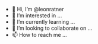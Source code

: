 - 👋 Hi, I’m @leonratner
- 👀 I’m interested in ...
- 🌱 I’m currently learning ...
- 💞️ I’m looking to collaborate on ...
- 📫 How to reach me ...

<!---
leonratner/leonratner is a ✨ special ✨ repository because its `README.md` (this file) appears on your GitHub profile.
You can click the Preview link to take a look at your changes.
--->
